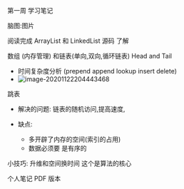第一周 学习笔记

脑图:图片

阅读完成  ArrayList  和 LinkedList  源码    了解 

数组 (内存管理) 和链表(单向,双向,循环链表)   Head  and Tail   

- 时间复杂度分析    (prepend     append   lookup  insert  delete)  
- ![image-20201122204443468](C:\Users\10638\AppData\Roaming\Typora\typora-user-images\image-20201122204443468.png)

跳表   

- 解决的问题: 链表的随机访问,提高速度,

- 缺点: 
  - 多开辟了内存的空间(索引的占用)
  - 数据必须要 是有序的

小技巧:  升维和空间换时间 这个是算法的核心

个人笔记  PDF 版本